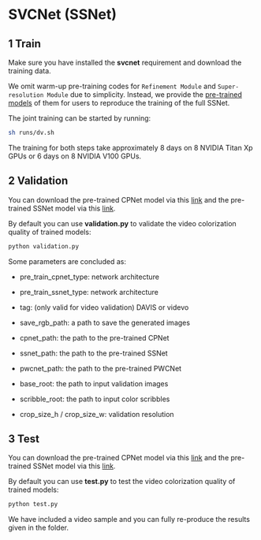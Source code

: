 # SVCNet (SSNet)

## 1 Train

Make sure you have installed the **svcnet** requirement and download the training data.

We omit warm-up pre-training codes for `Refinement Module` and `Super-resolution Module` due to simplicity. Instead, we provide the [pre-trained models]() of them for users to reproduce the training of the full SSNet.

The joint training can be started by running:
```bash
sh runs/dv.sh
```

The training for both steps take approximately 8 days on 8 NVIDIA Titan Xp GPUs or 6 days on 8 NVIDIA V100 GPUs.

## 2 Validation

You can download the pre-trained CPNet model via this [link]() and the pre-trained SSNet model via this [link]().

By default you can use **validation.py** to validate the video colorization quality of trained models:
```bash
python validation.py
```

Some parameters are concluded as:

- pre_train_cpnet_type: network architecture

- pre_train_ssnet_type: network architecture

- tag: (only valid for video validation) DAVIS or videvo

- save_rgb_path: a path to save the generated images

- cpnet_path: the path to the pre-trained CPNet

- ssnet_path: the path to the pre-trained SSNet

- pwcnet_path: the path to the pre-trained PWCNet

- base_root: the path to input validation images

- scribble_root: the path to input color scribbles

- crop_size_h / crop_size_w: validation resolution

## 3 Test

You can download the pre-trained CPNet model via this [link]() and the pre-trained SSNet model via this [link]().

By default you can use **test.py** to test the video colorization quality of trained models:
```bash
python test.py
```

We have included a video sample and you can fully re-produce the results given in the folder.
